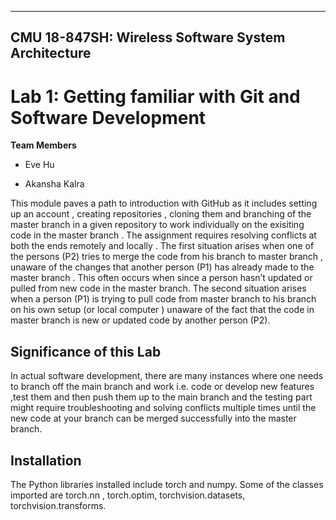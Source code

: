 ---
## CMU 18-847SH: Wireless Software System Architecture

# Lab 1: Getting familiar with Git and Software Development 

__Team Members__

 + Eve Hu
 
 + Akansha Kalra


This module paves a path to introduction with GitHub  as it includes setting up an account , creating repositories , cloning them and branching of the master branch in a given repository to work individually on the exisiting code in the master branch . The assignment requires resolving conflicts at both the ends remotely and locally . The first situation arises when one of the persons (P2) tries to merge the code from his branch to master branch , unaware of the changes that another person (P1) has already made to the master branch . This often occurs when since a person hasn’t updated or pulled from new code in the master branch. The second situation arises when a person (P1) is trying to pull code from master branch to his branch on his own setup (or local computer ) unaware of the fact that the code in master branch is new or updated code by another person (P2).

## Significance of this Lab

In actual software development, there are many instances where one needs to branch off the main branch and work i.e. code or develop new features ,test them and then push them up to the main branch and the testing part might require troubleshooting and solving conflicts multiple times until the new code at your branch can be merged successfully into the master branch.



## Installation

The Python libraries installed include torch and numpy. Some of the classes imported are torch.nn , torch.optim, torchvision.datasets, torchvision.transforms. 




